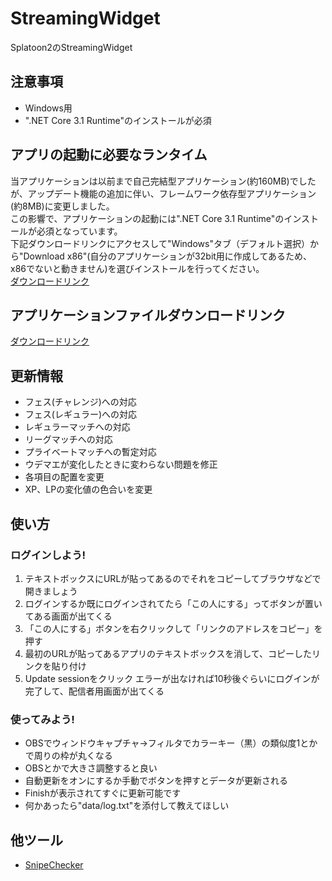 # StreamingWidget
Splatoon2のStreamingWidget

## 注意事項
- Windows用
- ".NET Core 3.1 Runtime"のインストールが必須

## アプリの起動に必要なランタイム
当アプリケーションは以前まで自己完結型アプリケーション(約160MB)でしたが、アップデート機能の追加に伴い、フレームワーク依存型アプリケーション(約8MB)に変更しました。  
この影響で、アプリケーションの起動には".NET Core 3.1 Runtime"のインストールが必須となっています。  
下記ダウンロードリンクにアクセスして"Windows"タブ（デフォルト選択）から"Download x86"(自分のアプリケーションが32bit用に作成してあるため、x86でないと動きません)を選びインストールを行ってください。  
[ダウンロードリンク](https://dotnet.microsoft.com/download/dotnet-core/current/runtime)

## アプリケーションファイルダウンロードリンク
[ダウンロードリンク](https://github.com/boomxch/StreamingWidget/raw/master/Splatoon2StreamingWidget.exe)

## 更新情報
- フェス(チャレンジ)への対応
- フェス(レギュラー)への対応
- レギュラーマッチへの対応
- リーグマッチへの対応
- プライベートマッチへの暫定対応
- ウデマエが変化したときに変わらない問題を修正
- 各項目の配置を変更
- XP、LPの変化値の色合いを変更

## 使い方

### ログインしよう!
1. テキストボックスにURLが貼ってあるのでそれをコピーしてブラウザなどで開きましょう  
2. ログインするか既にログインされてたら「この人にする」ってボタンが置いてある画面が出てくる  
3. 「この人にする」ボタンを右クリックして「リンクのアドレスをコピー」を押す  
4. 最初のURLが貼ってあるアプリのテキストボックスを消して、コピーしたリンクを貼り付け  
5. Update sessionをクリック エラーが出なければ10秒後ぐらいにログインが完了して、配信者用画面が出てくる

### 使ってみよう!
- OBSでウィンドウキャプチャ→フィルタでカラーキー（黒）の類似度1とかで周りの枠が丸くなる
- OBSとかで大きさ調整すると良い
- 自動更新をオンにするか手動でボタンを押すとデータが更新される
- Finishが表示されてすぐに更新可能です
- 何かあったら"data/log.txt"を添付して教えてほしい

## 他ツール
- [SnipeChecker](https://github.com/boomxch/StreamingWidget/blob/master/tools/SnipeChecker/About.md)